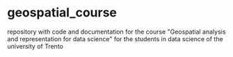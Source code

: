 # geospatial_course
repository with code and documentation for the course "Geospatial analysis and representation for data science" for the students in data science of the university of Trento
